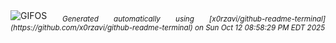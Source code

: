 <div align="justify">
<picture>
    <source media="(prefers-color-scheme: dark)" srcset="https://i.ibb.co/k6Xkwgvq/output-gif.gif">
    <source media="(prefers-color-scheme: light)" srcset="https://i.ibb.co/k6Xkwgvq/output-gif.gif">
    <img alt="GIFOS" src="https://i.ibb.co/k6Xkwgvq/output-gif.gif">
</picture>
<sub><i>Generated automatically using [x0rzavi/github-readme-terminal](https://github.com/x0rzavi/github-readme-terminal) on Sun Oct 12 08:58:29 PM EDT 2025</i></sub>
</div>

<!--  -->